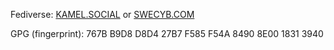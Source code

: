 

Fediverse: <a rel="me" href="https://kamel.social/@ventris">KAMEL.SOCIAL</a> or <a rel="me" href="https://swecyb.com/@ventris">SWECYB.COM</a>

GPG (fingerprint): 767B B9D8 D8D4 27B7 F585  F54A 8490 8E00 1831 3940
